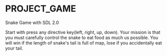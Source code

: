 # PROJECT_GAME

Snake Game with SDL 2.0


Start with press any directive key(left, right, up, down).
Your mission is that you must carefully control the snake to eat food as much us possible.
You will win if the length of snake's tail is full of map, lose if you accidentally eat your tail.




